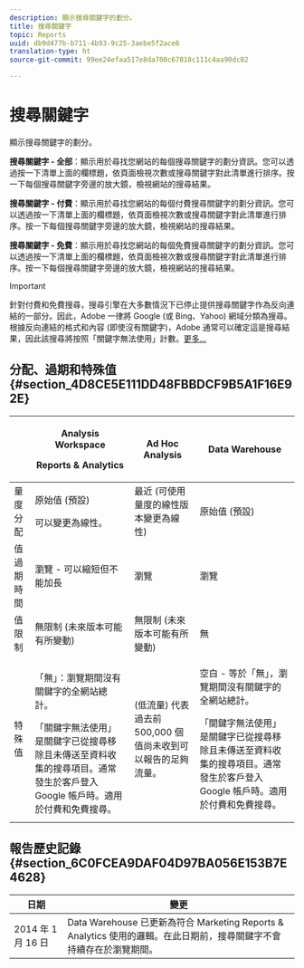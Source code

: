 ```yaml
---
description: 顯示搜尋關鍵字的劃分。
title: 搜尋關鍵字
topic: Reports
uuid: db9d477b-b711-4b93-9c25-3aebe5f2ace6
translation-type: ht
source-git-commit: 99ee24efaa517e8da700c67818c111c4aa90dc02

---
```



# 搜尋關鍵字

顯示搜尋關鍵字的劃分。

**搜尋關鍵字 - 全部**：顯示用於尋找您網站的每個搜尋關鍵字的劃分資訊。您可以透過按一下清單上面的欄標題，依頁面檢視次數或搜尋關鍵字對此清單進行排序。按一下每個搜尋關鍵字旁邊的放大鏡，檢視網站的搜尋結果。

**搜尋關鍵字 - 付費**：顯示用於尋找您網站的每個付費搜尋關鍵字的劃分資訊。您可以透過按一下清單上面的欄標題，依頁面檢視次數或搜尋關鍵字對此清單進行排序。按一下每個搜尋關鍵字旁邊的放大鏡，檢視網站的搜尋結果。

**搜尋關鍵字 - 免費**：顯示用於尋找您網站的每個免費搜尋關鍵字的劃分資訊。您可以透過按一下清單上面的欄標題，依頁面檢視次數或搜尋關鍵字對此清單進行排序。按一下每個搜尋關鍵字旁邊的放大鏡，檢視網站的搜尋結果。

>[!IMPORTANT]
>
>針對付費和免費搜尋，搜尋引擎在大多數情況下已停止提供搜尋關鍵字作為反向連結的一部分。因此，Adobe 一律將 Google (或 Bing、Yahoo) 網域分類為搜尋。根據反向連結的格式和內容 (即使沒有關鍵字)，Adobe 通常可以確定這是搜尋結果，因此該搜尋將按照「關鍵字無法使用」計數。[更多...](https://helpx.adobe.com/tw/analytics/kb/keyword-unavailable.html)

## 分配、過期和特殊值 {#section_4D8CE5E111DD48FBBDCF9B5A1F16E92E}

<table id="table_EC7423532C7E44DE97B7FC0321585A2B"> 
 <thead> 
  <tr> 
   <th colname="col1" class="entry"> </th> 
   <th colname="col2" class="entry"> <p>Analysis Workspace </p> <p>Reports &amp; Analytics </p> </th> 
   <th colname="col3" class="entry"> Ad Hoc Analysis </th> 
   <th colname="col4" class="entry"> Data Warehouse </th> 
  </tr> 
 </thead>
 <tbody> 
  <tr> 
   <td colname="col1"> 量度分配 </td> 
   <td colname="col2"> <p>原始值 (預設) </p> <p> 可以變更為線性。 </p> </td> 
   <td colname="col3"> 最近 (可使用量度的線性版本變更為線性) </td> 
   <td colname="col4"> <p>原始值 (預設) </p> </td> 
  </tr> 
  <tr> 
   <td colname="col1"> 值過期時間 </td> 
   <td colname="col2"> 瀏覽 - 可以縮短但不能加長 </td> 
   <td colname="col3"> 瀏覽 </td> 
   <td colname="col4"> 瀏覽 </td> 
  </tr> 
  <tr> 
   <td colname="col1"> 值限制 </td> 
   <td colname="col2"> 無限制 (未來版本可能有所變動) </td> 
   <td colname="col3"> 無限制 (未來版本可能有所變動) </td> 
   <td colname="col4"> 無 </td> 
  </tr> 
  <tr> 
   <td colname="col1"> 特殊值 </td> 
   <td colname="col2"> <p>「無」：瀏覽期間沒有關鍵字的全網站總計。 </p> 「關鍵字無法使用」是關鍵字已從搜尋移除且未傳送至資料收集的搜尋項目。通常發生於客戶登入 Google 帳戶時。適用於付費和免費搜尋。 </td> 
   <td colname="col3"> (低流量) 代表過去前 500,000 個值尚未收到可以報告的足夠流量。 </td> 
   <td colname="col4"> <p> 空白 - 等於「無」，瀏覽期間沒有關鍵字的全網站總計。 </p> <p>「關鍵字無法使用」是關鍵字已從搜尋移除且未傳送至資料收集的搜尋項目。通常發生於客戶登入 Google 帳戶時。適用於付費和免費搜尋。 </p> </td> 
  </tr> 
 </tbody> 
</table>

## 報告歷史記錄{#section_6C0FCEA9DAF04D97BA056E153B7E4628}

| 日期 | 變更 |
|---|---|
| 2014 年 1 月 16 日 | Data Warehouse 已更新為符合 Marketing Reports &amp; Analytics 使用的邏輯。在此日期前，搜尋關鍵字不會持續存在於瀏覽期間。 |

